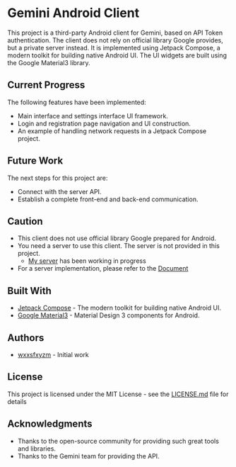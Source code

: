 # Gemini Android Client

This project is a third-party Android client for Gemini, based on API Token authentication. The
client does not rely on official library Google provides, but a private server instead. It is
implemented using Jetpack Compose, a
modern toolkit for building native Android UI. The UI
widgets are built using the Google Material3 library.

## Current Progress

The following features have been implemented:

- Main interface and settings interface UI framework.
- Login and registration page navigation and UI construction.
- An example of handling network requests in a Jetpack Compose project.

## Future Work

The next steps for this project are:

- Connect with the server API.
- Establish a complete front-end and back-end communication.

## Caution

- This client does not use official library Google prepared for Android.
- You need a server to use this client. The server is not provided in this project.
    - [My server](https://github.com/wxxsfxyzm/API_Backend) has been working in progress
- For a server implementation, please refer to
  the [Document](https://ai.google.dev/gemini-api/docs/get-started/tutorial?hl=zh-cn&lang=python)

## Built With

- [Jetpack Compose](https://developer.android.com/jetpack/compose) - The modern toolkit for building
  native Android UI.
- [Google Material3](https://m3.material.io/) - Material Design 3 components for Android.

## Authors

- [wxxsfxyzm](https://github.com/wxxsfxyzm) - Initial work

## License

This project is licensed under the MIT License - see the [LICENSE.md](LICENSE.md) file for details

## Acknowledgments

- Thanks to the open-source community for providing such great tools and libraries.
- Thanks to the Gemini team for providing the API.
